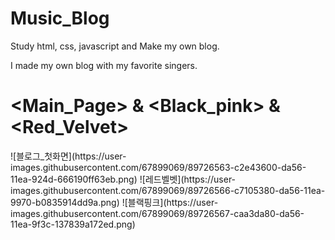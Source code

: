# Music_Blog
Study html, css, javascript and Make my own blog.

I made my own blog with my favorite singers.

<Main_Page> & <Black_pink> & <Red_Velvet>
========================================
<div>
![블로그_첫화면](https://user-images.githubusercontent.com/67899069/89726563-c2e43600-da56-11ea-924d-666190ff63eb.png)
![레드벨벳](https://user-images.githubusercontent.com/67899069/89726566-c7105380-da56-11ea-9970-b0835914dd9a.png)
![블랙핑크](https://user-images.githubusercontent.com/67899069/89726567-caa3da80-da56-11ea-9f3c-137839a172ed.png)
</div>
